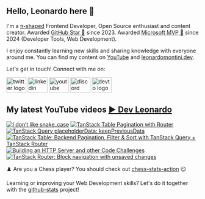 ## Hello, Leonardo here 👋

I'm a [π-shaped](https://youtu.be/Dje_jaiMnYg) Frontend Developer, Open Source enthusiast and content creator. Awarded [GitHub Star 🌟](https://stars.github.com/profiles/Balastrong/) since 2023. Awarded [Microsoft MVP 🔷](https://mvp.microsoft.com/en-US/mvp/profile/51d820c5-949f-4961-aec5-09e34035cb24) since 2024 (Developer Tools, Web Development).

I enjoy constantly learning new skills and sharing knowledge with everyone around me. You can find my content on [YouTube](https://www.youtube.com/c/DevLeonardo?sub_confirmation=1) and [leonardomontini.dev](https://leonardomontini.dev).

Let's get in touch! Connect with me on:

<div align="left">
  <a href="https://twitter.com/Balastrong" target="_blank"><img src="https://raw.githubusercontent.com/maurodesouza/profile-readme-generator/master/src/assets/icons/social/twitter/default.svg" width="52" height="40" alt="twitter logo" /></a>
  <a href="https://www.linkedin.com/in/leonardo-montini/" target="_blank"><img src="https://raw.githubusercontent.com/maurodesouza/profile-readme-generator/master/src/assets/icons/social/linkedin/default.svg" width="52" height="40" alt="linkedin logo" /></a>
  <a href="https://www.youtube.com/c/DevLeonardo?sub_confirmation=1" target="_blank"><img src="https://raw.githubusercontent.com/maurodesouza/profile-readme-generator/master/src/assets/icons/social/youtube/default.svg" width="52" height="40" alt="youtube logo" /></a>
  <a href="https://discord.gg/bqwyEa6We6" target="_blank"><img src="https://raw.githubusercontent.com/maurodesouza/profile-readme-generator/master/src/assets/icons/social/discord/default.svg" width="52" height="40" alt="discord logo" /></a>
  <a href="https://dev.to/balastrong" target="_blank"><img src="https://raw.githubusercontent.com/maurodesouza/profile-readme-generator/master/src/assets/icons/social/devto/default.svg" width="52" height="40" alt="devto logo" /></a>
</div>

## My latest YouTube videos [▶️ Dev Leonardo](https://www.youtube.com/@DevLeonardo?sub_confirmation=1)

<!-- BEGIN YOUTUBE-CARDS -->
[![I don’t like snake_case](https://ytcards.demolab.com/?id=CG9UqwkpOvM&title=I+don%E2%80%99t+like+snake_case&lang=en&timestamp=1719918018&background_color=%230d1117&title_color=%23ffffff&stats_color=%23dedede&max_title_lines=1&width=250&border_radius=5&duration=332 "I don’t like snake_case")](https://www.youtube.com/watch?v=CG9UqwkpOvM)
[![TanStack Table Pagination with Router](https://ytcards.demolab.com/?id=aiy3LXqiXVA&title=TanStack+Table+Pagination+with+Router&lang=en&timestamp=1719847437&background_color=%230d1117&title_color=%23ffffff&stats_color=%23dedede&max_title_lines=1&width=250&border_radius=5&duration=38 "TanStack Table Pagination with Router")](https://www.youtube.com/watch?v=aiy3LXqiXVA)
[![TanStack Query placeholderData: keepPreviousData](https://ytcards.demolab.com/?id=AhSzwW7Mmls&title=TanStack+Query+placeholderData%3A+keepPreviousData&lang=en&timestamp=1719438559&background_color=%230d1117&title_color=%23ffffff&stats_color=%23dedede&max_title_lines=1&width=250&border_radius=5&duration=45 "TanStack Query placeholderData: keepPreviousData")](https://www.youtube.com/watch?v=AhSzwW7Mmls)
[![TanStack Table: Backend Pagination, Filter & Sort with TanStack Query + TanStack Router](https://ytcards.demolab.com/?id=F4zshDInsJY&title=TanStack+Table%3A+Backend+Pagination%2C+Filter+%26+Sort+with+TanStack+Query+%2B+TanStack+Router&lang=en&timestamp=1719313219&background_color=%230d1117&title_color=%23ffffff&stats_color=%23dedede&max_title_lines=1&width=250&border_radius=5&duration=871 "TanStack Table: Backend Pagination, Filter & Sort with TanStack Query + TanStack Router")](https://www.youtube.com/watch?v=F4zshDInsJY)
[![Building an HTTP Server and other Code Challenges](https://ytcards.demolab.com/?id=5rmn5718eAc&title=Building+an+HTTP+Server+and+other+Code+Challenges&lang=en&timestamp=1718709310&background_color=%230d1117&title_color=%23ffffff&stats_color=%23dedede&max_title_lines=1&width=250&border_radius=5&duration=449 "Building an HTTP Server and other Code Challenges")](https://www.youtube.com/watch?v=5rmn5718eAc)
[![TanStack Router: Block navigation with unsaved changes](https://ytcards.demolab.com/?id=1yuvNOKb8S8&title=TanStack+Router%3A+Block+navigation+with+unsaved+changes&lang=en&timestamp=1718103601&background_color=%230d1117&title_color=%23ffffff&stats_color=%23dedede&max_title_lines=1&width=250&border_radius=5&duration=272 "TanStack Router: Block navigation with unsaved changes")](https://www.youtube.com/watch?v=1yuvNOKb8S8)
<!-- END YOUTUBE-CARDS -->

♟️ Are you a Chess player? You should check out [chess-stats-action](https://github.com/Balastrong/chess-stats-action) 😉

Learning or improving your Web Development skills? Let's do it together with the [github-stats](https://github.com/Balastrong/github-stats) project!
